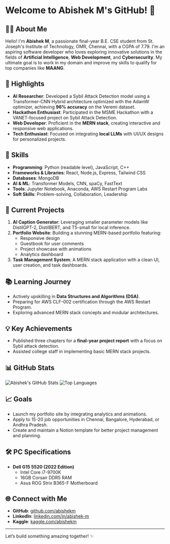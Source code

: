 # Welcome to Abishek M's GitHub! 🎉

## 👨‍💻 About Me
Hello! I'm **Abishek M**, a passionate final-year B.E. CSE student from St. Joseph's Institute of Technology, OMR, Chennai, with a CGPA of 7.79. I'm an aspiring software developer who loves exploring innovative solutions in the fields of **Artificial Intelligence**, **Web Development**, and **Cybersecurity**. My ultimate goal is to work in my domain and improve my skills to qualify for top companies like **MAANG**.

## 🌟 Highlights
- **AI Researcher**: Developed a Sybil Attack Detection model using a Transformer-CNN Hybrid architecture optimized with the AdamW optimizer, achieving **96% accuracy** on the Veremi dataset.
- **Hackathon Enthusiast**: Participated in the MSME Hackathon with a VANET-focused project on Sybil Attack Detection.
- **Web Developer**: Proficient in the **MERN stack**, creating interactive and responsive web applications.
- **Tech Enthusiast**: Focused on integrating **local LLMs** with UI/UX designs for personalized projects.

## 🔧 Skills
- **Programming**: Python (readable level), JavaScript, C++
- **Frameworks & Libraries**: React, Node.js, Express, Tailwind CSS
- **Databases**: MongoDB
- **AI & ML**: Transformer Models, CNN, spaCy, FastText
- **Tools**: Jupyter Notebook, Anaconda, AWS Restart Program Labs
- **Soft Skills**: Problem-solving, Collaboration, Leadership

## 🚀 Current Projects
1. **AI Caption Generator**: Leveraging smaller parameter models like DistilGPT-2, DistilBERT, and T5-small for local inference.
2. **Portfolio Website**: Building a stunning MERN-based portfolio featuring:
   - Responsive design
   - Guestbook for user comments
   - Project showcase with animations
   - Analytics dashboard
3. **Task Management System**: A MERN stack application with a clean UI, user creation, and task dashboards.

## 📚 Learning Journey
- Actively upskilling in **Data Structures and Algorithms (DSA)**.
- Preparing for AWS CLF-002 certification through the AWS Restart Program.
- Exploring advanced MERN stack concepts and modular architectures.

## 💡 Key Achievements
- Published three chapters for a **final-year project report** with a focus on Sybil attack detection.
- Assisted college staff in implementing basic MERN stack projects.

## 📊 GitHub Stats
![Abishek's GitHub Stats](https://github-readme-stats.vercel.app/api?username=abishekm&show_icons=true&theme=radical)
![Top Languages](https://github-readme-stats.vercel.app/api/top-langs/?username=abishekm&layout=compact&theme=radical)

## 📈 Goals
- Launch my portfolio site by integrating analytics and animations.
- Apply to 15-20 job opportunities in Chennai, Bangalore, Hyderabad, or Andhra Pradesh.
- Create and maintain a Notion template for better project management and planning.

## 🛠️ PC Specifications
- **Dell G15 5520 (2022 Edition)**
  - Intel Core i7-9700K
  - 16GB Corsair DDR5 RAM
  - Asus ROG Strix B365-F Motherboard

## 🌐 Connect with Me
- **GitHub**: [github.com/abishekm](#)
- **LinkedIn**: [linkedin.com/in/abishek-m](https://www.linkedin.com/in/abishek-m-477125234/)
- **Kaggle**: [kaggle.com/abishekm](https://www.kaggle.com/geek02)

---

Let’s build something amazing together! ✨

<!--
## Hi there 👋
**TentacioPro/TentacioPro** is a ✨ _special_ ✨ repository because its `README.md` (this file) appears on your GitHub profile.

Here are some ideas to get you started:

- 🔭 I’m currently working on ...
- 🌱 I’m currently learning ...
- 👯 I’m looking to collaborate on ...
- 🤔 I’m looking for help with ...
- 💬 Ask me about ...
- 📫 How to reach me: ...
- 😄 Pronouns: ...
- ⚡ Fun fact: ...
-->
